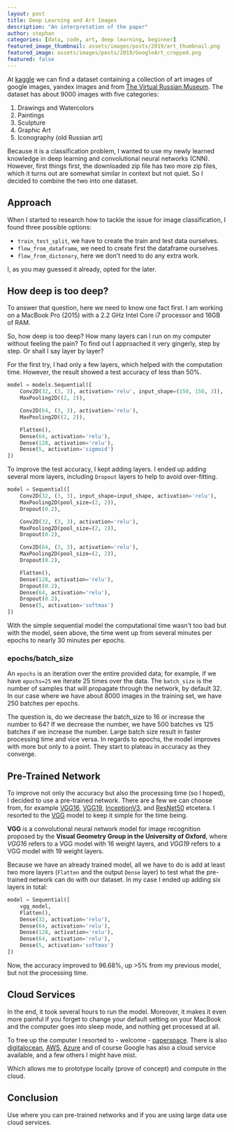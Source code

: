 ```yaml
---
layout: post
title: Deep Learning and Art Images
description: "An interpretation of the paper"
author: stephan
categories: [data, code, art, deep learning, beginner]
featured_image_thumbnail: assets/images/posts/2019/art_thumbnail.png
featured_image: assets/images/posts/2019/GoogleArt_cropped.png
featured: false
---
```


At [kaggle](https://www.kaggle.com) we can find a dataset containing a collection of art images of google images, yandex images and from [The Virtual Russian Museum](http://rusmuseumvrm.ru/collections/?lang=en). The dataset has about 9000 images with five categories:
1. Drawings and Watercolors
2. Paintings
3. Sculpture
4. Graphic Art
5. Iconography (old Russian art)

Because it is a classification problem, I wanted to use my newly learned knowledge in deep learning and convolutional neural networks (CNN). However, first things first, the downloaded zip file has two more zip files, which it turns out are somewhat similar in context but not quiet. So I decided to combine the two into one dataset.

## Approach

When I started to research how to tackle the issue for image classification, I found three possible options:
* `train_test_split`, we have to create the train and test data ourselves.
* `flow_from_dataframe`, we need to create first the dataframe ourselves.
* `flow_from_dictonary`, here we don't need to do any extra work.

I, as you may guessed it already, opted for the later.

## How deep is too deep?

To answer that question, here we need to know one fact first. I am working on a MacBook Pro (2015) with a 2.2 GHz Intel Core i7 processor and 16GB of RAM.

So, how deep is too deep? How many layers can I run on my computer without feeling the pain? To find out I approached it very gingerly, step by step. Or shall I say layer by layer?

For the first try, I had only a few layers, which helped with the computation time. However, the result showed a test accuracy of less than 50%.

```python
model = models.Sequential([
	Conv2D(32, (3, 3), activation='relu', input_shape=(150, 150, 3)),
	MaxPooling2D((2, 2)),

	Conv2D(64, (3, 3), activation='relu'),
	MaxPooling2D((2, 2)),

	Flatten(),
	Dense(64, activation='relu'),
	Dense(128, activation='relu'),
	Dense(5, activation='sigmoid')
])
```

To improve the test accuracy, I kept adding layers. I ended up adding several more layers, including `Dropout` layers to help to avoid over-fitting.


```python
model = Sequential([
    Conv2D(32, (3, 3), input_shape=input_shape, activation='relu'),
    MaxPooling2D(pool_size=(2, 2)),
    Dropout(0.2),

    Conv2D(32, (3, 3), activation='relu'),
    MaxPooling2D(pool_size=(2, 2)),
    Dropout(0.2),

    Conv2D(64, (3, 3), activation='relu'),
    MaxPooling2D(pool_size=(2, 2)),
    Dropout(0.2),

    Flatten(),
    Dense(128, activation='relu'),
    Dropout(0.2),
    Dense(64, activation='relu'),
    Dropout(0.2),
    Dense(5, activation='softmax')
])
```

With the simple sequential model the computational time wasn't too bad but with the  model, seen above, the time went up from several minutes per epochs to nearly 30 minutes per epochs.

### epochs/batch_size

An `epochs` is an iteration over the entire provided data; for example, if we have `epochs=25` we iterate 25 times over the data. The `batch_size` is the number of samples that will propagate through the network, by default 32. In our case where we have about 8000 images in the training set, we have 250 batches per epochs.

The question is, do we decrease the batch_size to 16 or increase the number to 64? If we decrease the number, we have 500 batches vs 125 batches if we increase the number. Large batch size result in faster processing time and vice versa. In regards to epochs, the model improves with more but only to a point. They start to plateau in accuracy as they converge.

## Pre-Trained Network

To improve not only the accuracy but also the processing time (so I hoped), I decided to use a pre-trained network. There are a few we can choose from, for example [VGG16](https://keras.io/applications/#vgg16), [VGG19](https://keras.io/applications/#vgg19), [InceptionV3](https://keras.io/applications/#inceptionv3), and [ResNet50](https://keras.io/applications/#resnet50) etcetera. I resorted to the [VGG](https://arxiv.org/abs/1409.1556) model to keep it simple for the time being.

**VGG** is a convolutional neural network model for image recognition proposed by the **Visual Geometry Group in the University of Oxford**, where *VGG16* refers to a VGG model with 16 weight layers, and *VGG19* refers to a VGG model with 19 weight layers.

Because we have an already trained model, all we have to do is add at least two more layers (`Flatten` and the output `Dense` layer) to test what the pre-trained network can do with our dataset. In my case I ended up adding six layers in total:

```python
model = Sequential([
    vgg_model,
    Flatten(),
    Dense(32, activation='relu'),
    Dense(64, activation='relu'),
    Dense(128, activation='relu'),
    Dense(64, activation='relu'),
    Dense(5, activation='softmax')
])
```

Now, the accuracy improved to 96.68%, up >5% from my previous model, but not the processing time.

## Cloud Services

In the end, it took several hours to run the model. Moreover, it makes it even more painful if you forget to change your default setting on your MacBook and the computer goes into sleep mode, and nothing get processed at all.

To free up the computer I resorted to - welcome - [paperspace](https://www.paperspace.com). There is also [digitalocean](https://www.digitalocean.com/), [AWS](https://aws.amazon.com), [Azure](https://azure.microsoft.com/) and of course Google has also a cloud service available, and a few others I might have mist.

Which allows me to prototype locally (prove of concept) and compute in the cloud.

## Conclusion

Use where you can pre-trained networks and if you are using large data use cloud services.
